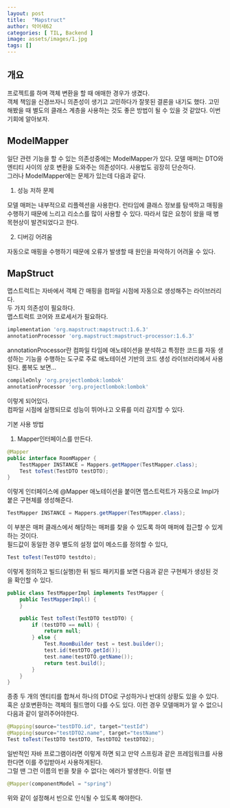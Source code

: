 ```yaml
---
layout: post
title:  "Mapstruct"
author: 악어새62
categories: [ TIL, Backend ]
image: assets/images/1.jpg
tags: []
---
```

## 개요

프로젝트를 하며 객체 변환을 할 때 애매한 경우가 생겼다.  
객체 책임을 신경쓰자니 의존성이 생기고 고민하다가 잘못된 결론을 내기도 했다.
고민해봤을 때 별도의 클래스 계층을 사용하는 것도 좋은 방법이 될 수 있을 것 같았다.
이번 기회에 알아보자.

## ModelMapper

일단 관련 기능을 할 수 있는 의존성중에는 ModelMapper가 있다. 모델 매퍼는 DTO와 엔티티 사이의 상호 변환을 도와주는 의존성이다. 사용법도 굉장히 단순하다.  
그러나 ModelMapper에는 문제가 있는데 다음과 같다.
1. 성능 저하 문제

모델 매퍼는 내부적으로 리플렉션을 사용한다. 런타임에 클래스 정보를 탐색하고 매핑을 수행하기 때문에 느리고 리소스를 많이 사용할 수 있다. 따라서 많은 요청이 왔을 때 병목현상이 발견되었다고 한다.

2. 디버깅 어려움

자동으로 매핑을 수행하기 때문에 오류가 발생할 때 원인을 파악하기 어려울 수 있다.


## MapStruct

맵스트럭트는 자바에서 객체 간 매핑을 컴파일 시점에 자동으로 생성해주는 라이브러리다.  
두 가지 의존성이 필요하다.  
맵스트럭트 코어와 프로세서가 필요하다.  
```gradle
implementation 'org.mapstruct:mapstruct:1.6.3'
annotationProcessor 'org.mapstruct:mapstruct-processor:1.6.3'
```

annotationProcessor란 컴파일 타임에 애노테이션을 분석하고 특정한 코드를 자동 생성하는 기능을 수행하는 도구로 주로 애노테이션 기반의 코드 생성 라이브러리에서 사용된다. 롬복도 보면...
```gradle
compileOnly 'org.projectlombok:lombok'
annotationProcessor 'org.projectlombok:lombok'
```
이렇게 되어있다.  
컴파일 시점에 실행되므로 성능이 뛰어나고 오류를 미리 감지할 수 있다.

기본 사용 방법
1. Mapper인터페이스를 만든다.
```java
@Mapper
public interface RoomMapper {
	TestMapper INSTANCE = Mappers.getMapper(TestMapper.class);
	Test toTest(TestDTO testDTO);
}
```
이렇게 인터페이스에 @Mapper 애노테이션을 붙이면 맵스트럭트가 자동으로 Impl가 붙은 구현체를 생성해준다.

```java
TestMapper INSTANCE = Mappers.getMapper(TestMapper.class);
```
이 부분은 매퍼 클래스에서 해당하는 매퍼를 찾을 수 있도록 하여 매퍼에 접근할 수 있게 하는 것이다.  
필드값이 동일한 경우 별도의 설정 없이 메소드를 정의할 수 있다,
```java
Test toTest(TestDTO testdto);
```

이렇게 정의하고 빌드(실행)한 뒤 빌드 패키지를 보면 다음과 같은 구현체가 생성된 것을 확인할 수 있다.
```java
public class TestMapperImpl implements TestMapper {
    public TestMapperImpl() {
    }

    public Test toTest(TestDTO testDTO) {
        if (testDTO == null) {
            return null;
        } else {
            Test.RoomBuilder test = test.builder();
            test.id(testDTO.getId());
            test.name(testDTO.getName());
            return test.build();
        }
    }
}
```
종종 두 개의 엔티티를 합쳐서 하나의 DTO로 구성하거나 반대의 상황도 있을 수 있다. 혹은 상호변환하는 객체의 필드명이 다를 수도 있다. 이런 경우 모델매퍼가 알 수 없으니 다음과 같이 알려주어야한다.
```java
@Mapping(source="testDTO.id", target="testId")
@Mapping(source="testDTO2.name", target="testName")
Test toTest(TestDTO testDTO, TestDTO2 testDTO2);
```

일반적인 자바 프로그램이라면 이렇게 하면 되고 만약 스프링과 같은 프레임워크를 사용한다면 이를 주입받아서 사용하게된다.  
그럴 땐 그런 이름의 빈을 찾을 수 없다는 에러가 발생한다. 이럴 땐 
```java
@Mapper(componentModel = "spring")
```
위와 같이 설정해서 빈으로 인식될 수 있도록 해야한다.
